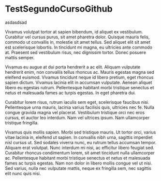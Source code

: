 # TestSegundoCursoGithub
asdasdsad

Vivamus volutpat tortor at sapien bibendum, id aliquet ex vestibulum. Curabitur vel cursus purus, sit amet pharetra dolor. Quisque mauris felis, commodo ut convallis in, molestie sit amet tellus. Sed aliquet elit sit amet est scelerisque lobortis. In tincidunt mi magna, eu ultricies ante commodo at. Praesent sed vestibulum risus, nec dignissim tortor. Donec posuere mattis semper.

Vivamus eu augue at dui porta hendrerit a ac elit. Aliquam vulputate hendrerit enim, non convallis tellus rhoncus ac. Mauris egestas magna sed eleifend euismod. Vivamus tincidunt neque id libero pretium, eget rhoncus sapien dictum. Vivamus lacinia elit in accumsan vulputate. Aenean aliquet libero eu egestas rutrum. Pellentesque habitant morbi tristique senectus et netus et malesuada fames ac turpis egestas. In eget pharetra dui.

Curabitur lorem risus, rutrum iaculis sem eget, scelerisque faucibus nisi. Pellentesque urna mauris, lacinia varius facilisis quis, ultricies nec fe. Nulla congue gravida magna vel placerat. Vestibulum tristique orci nec eros cursus, et auctor leo interdum. Nam vel ultrices ipsum. Nam ullamcorper tristique fringilla.

Vivamus quis mollis sapien. Morbi sed tristique mauris. Ut tortor orci, varius vitae lacinia in, eleifend ut sapien. In convallis nibh urna, sagittis imperdiet nisl cursus ut. Sed sodales viverra nunc, eu rutrum tellus accumsan tempor. Aliquam erat volutpat. Nunc interdum mi nisi, ac efficitur libero feugiat sed. Curabitur rhoncus condimentum lorem, sit amet tincidunt nulla ullamcorper ac. Pellentesque habitant morbi tristique senectus et netus et malesuada fames ac turpis egestas. Nam non dolor in libero mollis congue vel ut nisi. Sed varius, nulla nec vulputate mattis, neque ex fringilla sem, nec sagittis elit nunc quis nisi.